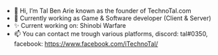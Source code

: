 - 👋 Hi, I’m Tal Ben Arie known as the founder of TechnoTal.com
- 💞️ Currently working as Game & Software developer (Client & Server)
- ✨ Current working on: Shinobi Warfare
- 📫 You can contact me trough various platforms, discord: tal#0350, facebook: https://www.facebook.com/iTechnoTal/


<!---
talbenarie/talbenarie is a ✨ special ✨ repository because its `README.md` (this file) appears on your GitHub profile.
You can click the Preview link to take a look at your changes.
--->
